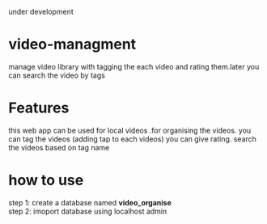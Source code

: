 under development

# video-managment
manage video library with tagging the each video and rating them.later you can  search the video by tags







# Features
this web app can be used for local videos .for organising the videos.
you can tag the videos (adding tap to each videos)
you can give rating.
search the videos based on tag name


# how to use

step 1: create a database named  <b> video_organise </b> <br>
step 2: imoport database using localhost admin  <br>



